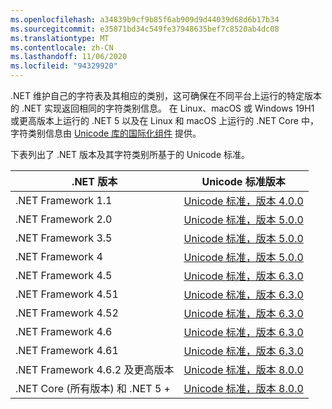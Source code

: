 ```yaml
---
ms.openlocfilehash: a34839b9cf9b85f6ab909d9d44039d68d6b17b34
ms.sourcegitcommit: e35871bd34c549fe37948635bef7c8520ab4dc08
ms.translationtype: MT
ms.contentlocale: zh-CN
ms.lasthandoff: 11/06/2020
ms.locfileid: "94329920"
---
```

.NET 维护自己的字符表及其相应的类别，这可确保在不同平台上运行的特定版本的 .NET 实现返回相同的字符类别信息。 在 Linux、macOS 或 Windows 19H1 或更高版本上运行的 .NET 5 以及在 Linux 和 macOS 上运行的 .NET Core 中，字符类别信息由 [Unicode 库的国际化组件](http://site.icu-project.org/) 提供。

下表列出了 .NET 版本及其字符类别所基于的 Unicode 标准。

|.NET 版本|Unicode 标准版本|
|----------------------------|-------------------------------------|
|.NET Framework 1.1|[Unicode 标准，版本 4.0.0](https://www.unicode.org/versions/Unicode4.0.0/)|
|.NET Framework 2.0|[Unicode 标准，版本 5.0.0](https://www.unicode.org/versions/Unicode5.0.0)|
|.NET Framework 3.5|[Unicode 标准，版本 5.0.0](https://www.unicode.org/versions/Unicode5.0.0)|
|.NET Framework 4|[Unicode 标准，版本 5.0.0](https://www.unicode.org/versions/Unicode5.0.0)|
|.NET Framework 4.5|[Unicode 标准，版本 6.3.0](https://www.unicode.org/versions/Unicode6.3.0/)|
|.NET Framework 4.51|[Unicode 标准，版本 6.3.0](https://www.unicode.org/versions/Unicode6.3.0/)|
|.NET Framework 4.52|[Unicode 标准，版本 6.3.0](https://www.unicode.org/versions/Unicode6.3.0/)|
|.NET Framework 4.6|[Unicode 标准，版本 6.3.0](https://www.unicode.org/versions/Unicode6.3.0/)|
|.NET Framework 4.61|[Unicode 标准，版本 6.3.0](https://www.unicode.org/versions/Unicode6.3.0/)|
|.NET Framework 4.6.2 及更高版本|[Unicode 标准，版本 8.0.0](https://www.unicode.org/versions/Unicode8.0.0/)|
|.NET Core (所有版本) 和 .NET 5 +|[Unicode 标准，版本 8.0.0](https://www.unicode.org/versions/Unicode8.0.0/)|
